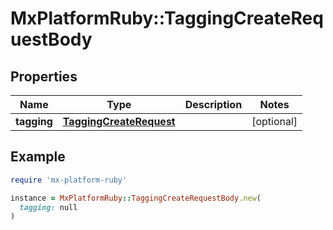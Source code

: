 # MxPlatformRuby::TaggingCreateRequestBody

## Properties

| Name | Type | Description | Notes |
| ---- | ---- | ----------- | ----- |
| **tagging** | [**TaggingCreateRequest**](TaggingCreateRequest.md) |  | [optional] |

## Example

```ruby
require 'mx-platform-ruby'

instance = MxPlatformRuby::TaggingCreateRequestBody.new(
  tagging: null
)
```

